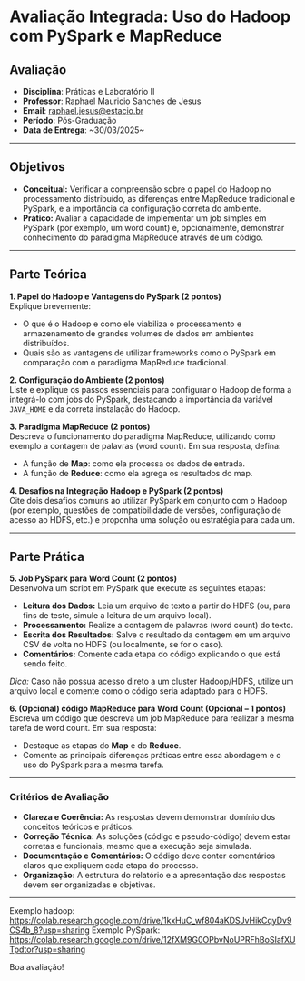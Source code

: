 # Avaliação Integrada: Uso do Hadoop com PySpark e MapReduce

## Avaliação

- **Disciplina**: Práticas e Laboratório II
- **Professor**: Raphael Mauricio Sanches de Jesus
- **Email**: <raphael.jesus@estacio.br>
- **Período**: Pós-Graduação  
- **Data de Entrega**: ~30/03/2025~

---

## Objetivos

- **Conceitual:** Verificar a compreensão sobre o papel do Hadoop no processamento distribuído, as diferenças entre MapReduce tradicional e PySpark, e a importância da configuração correta do ambiente.
- **Prático:** Avaliar a capacidade de implementar um job simples em PySpark (por exemplo, um word count) e, opcionalmente, demonstrar conhecimento do paradigma MapReduce através de um código.

---

## Parte Teórica

**1. Papel do Hadoop e Vantagens do PySpark (2 pontos)**  
Explique brevemente:

- O que é o Hadoop e como ele viabiliza o processamento e armazenamento de grandes volumes de dados em ambientes distribuídos.
- Quais são as vantagens de utilizar frameworks como o PySpark em comparação com o paradigma MapReduce tradicional.

**2. Configuração do Ambiente (2 pontos)**  
Liste e explique os passos essenciais para configurar o Hadoop de forma a integrá-lo com jobs do PySpark, destacando a importância da variável `JAVA_HOME` e da correta instalação do Hadoop.

**3. Paradigma MapReduce (2 pontos)**  
Descreva o funcionamento do paradigma MapReduce, utilizando como exemplo a contagem de palavras (word count). Em sua resposta, defina:

- A função de **Map**: como ela processa os dados de entrada.
- A função de **Reduce**: como ela agrega os resultados do map.
  
**4. Desafios na Integração Hadoop e PySpark (2 pontos)**  
Cite dois desafios comuns ao utilizar PySpark em conjunto com o Hadoop (por exemplo, questões de compatibilidade de versões, configuração de acesso ao HDFS, etc.) e proponha uma solução ou estratégia para cada um.

---

## Parte Prática

**5. Job PySpark para Word Count (2 pontos)**  
Desenvolva um script em PySpark que execute as seguintes etapas:

- **Leitura dos Dados:** Leia um arquivo de texto a partir do HDFS (ou, para fins de teste, simule a leitura de um arquivo local).
- **Processamento:** Realize a contagem de palavras (word count) do texto.
- **Escrita dos Resultados:** Salve o resultado da contagem em um arquivo CSV de volta no HDFS (ou localmente, se for o caso).
- **Comentários:** Comente cada etapa do código explicando o que está sendo feito.

*Dica:* Caso não possua acesso direto a um cluster Hadoop/HDFS, utilize um arquivo local e comente como o código seria adaptado para o HDFS.

**6. (Opcional) código MapReduce para Word Count (Opcional – 1 pontos)**  
Escreva um código que descreva um job MapReduce para realizar a mesma tarefa de word count. Em sua resposta:

- Destaque as etapas do **Map** e do **Reduce**.
- Comente as principais diferenças práticas entre essa abordagem e o uso do PySpark para a mesma tarefa.

---

### Critérios de Avaliação

- **Clareza e Coerência:** As respostas devem demonstrar domínio dos conceitos teóricos e práticos.
- **Correção Técnica:** As soluções (código e pseudo-código) devem estar corretas e funcionais, mesmo que a execução seja simulada.
- **Documentação e Comentários:** O código deve conter comentários claros que expliquem cada etapa do processo.
- **Organização:** A estrutura do relatório e a apresentação das respostas devem ser organizadas e objetivas.

---

Exemplo hadoop: <https://colab.research.google.com/drive/1kxHuC_wf804aKDSJvHikCqyDv9CS4b_8?usp=sharing>
Exemplo PySpark: <https://colab.research.google.com/drive/12fXM9G0OPbvNoUPRFhBoSIafXUTpdtor?usp=sharing>

Boa avaliação!
